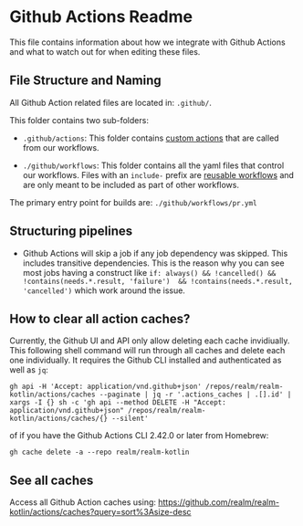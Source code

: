 # Github Actions Readme

This file contains information about how we integrate with Github Actions and what to watch out for when editing these files.


## File Structure and Naming

All Github Action related files are located in: `.github/`.

This folder contains two sub-folders:
  
  - `.github/actions`: This folder contains [custom actions](https://docs.github.com/en/actions/creating-actions/about-custom-actions)
    that are called from our workflows.

  - `./github/workflows`: This folder contains all the yaml files that control our workflows. Files with an `include-` prefix 
    are [reusable workflows](https://docs.github.com/en/actions/using-workflows/reusing-workflows) and are only meant to be 
    included as part of other workflows. 


The primary entry point for builds are: `./github/workflows/pr.yml`


## Structuring pipelines

- Github Actions will skip a job if any job dependency was skipped. This includes transitive dependencies. This is the reason 
  why you can see most jobs having a construct like `if: always() && !cancelled() && !contains(needs.*.result, 'failure') 
  && !contains(needs.*.result, 'cancelled')` which work around the issue.


## How to clear all action caches?

Currently, the Github UI and API only allow deleting each cache invidiually. This following shell command will run through all caches and delete each one individually. It requires the Github CLI installed and authenticated as well as `jq`:

```
gh api -H 'Accept: application/vnd.github+json' /repos/realm/realm-kotlin/actions/caches --paginate | jq -r '.actions_caches | .[].id' | xargs -I {} sh -c 'gh api --method DELETE -H "Accept: application/vnd.github+json" /repos/realm/realm-kotlin/actions/caches/{} --silent'
```

of if you have the Github Actions CLI 2.42.0 or later from Homebrew:

```
gh cache delete -a --repo realm/realm-kotlin
```


## See all caches

Access all Github Action caches using: https://github.com/realm/realm-kotlin/actions/caches?query=sort%3Asize-desc
